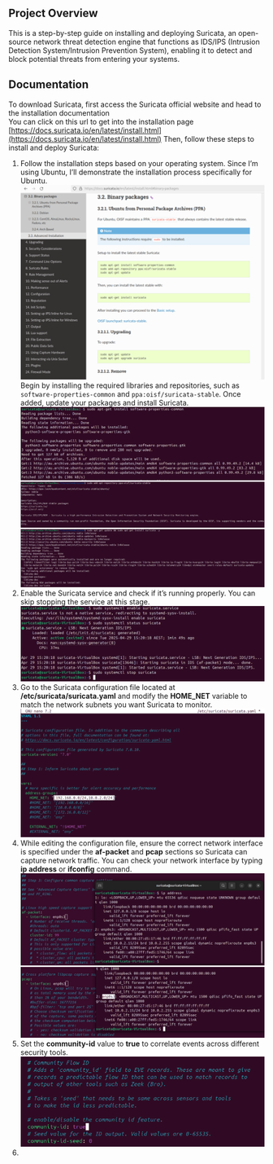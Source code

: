 ## Project Overview
This is a step-by-step guide on installing and deploying Suricata, an open-source network threat detection engine that functions as IDS/IPS (Intrusion Detection System/Intrusion Prevention System), enabling it to detect and block potential threats from entering your systems.

## Documentation
To download Suricata, first access the Suricata official website and head to the installation documentation <br />
You can click on this url to get into the installation page [https://docs.suricata.io/en/latest/install.html](https://docs.suricata.io/en/latest/install.html)
Then, follow these steps to install and deploy Suricata:
1. Follow the installation steps based on your operating system. Since I’m using Ubuntu, I’ll demonstrate the installation process specifically for Ubuntu.  
   ![Installation Page](images/installation-page.png)  
   Begin by installing the required libraries and repositories, such as `software-properties-common` and `ppa:oisf/suricata-stable`. Once added, update your packages and install Suricata.  
   ![Install software-properties-common](images/install-software-properties-common.png)  
   ![Add Repo](images/add-repo.png)  
   ![Install Suricata](images/install-suricata.png)  
2. Enable the Suricata service and check if it’s running properly. You can skip stopping the service at this stage.  
   ![Enable Suricata](images/enable-suricata.png)
3. Go to the Suricata configuration file located at **/etc/suricata/suricata.yaml** and modify the **HOME_NET** variable to match the network subnets you want Suricata to monitor.  
   ![Change Network Subnets](images/net-subnets.png)
4. While editing the configuration file, ensure the correct network interface is specified under the **af-packet** and **pcap** sections so Suricata can capture network traffic. You can check your network interface by typing **ip address** or **ifconfig** command.  
   ![AF Packet Network Interface](images/af-net-interface.png)  
   ![PCAP Network Interface](images/pcap-net-interface.png)  
5. Set the **community-id** value to **true** to correlate events across different security tools.  
   ![Community Flow ID](images/community-id.png)
6. 
   

   
